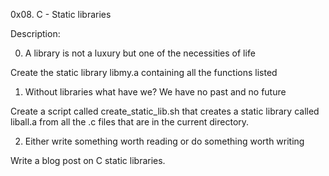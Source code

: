 0x08. C - Static libraries

Description:

0. A library is not a luxury but one of the necessities of life

Create the static library libmy.a containing all the functions listed

1. Without libraries what have we? We have no past and no future

Create a script called create_static_lib.sh that creates a static library called liball.a from all the .c files that are in the current directory.

2. Either write something worth reading or do something worth writing

Write a blog post on C static libraries.
